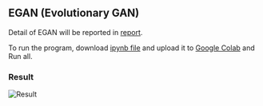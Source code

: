 ## EGAN (Evolutionary GAN)

Detail of EGAN will be reported in [report](report.pdf).

To run the program, download [ipynb file](EGAN.ipynb) and upload it to [Google Colab](https://colab.research.google.com/notebooks/) and Run all.

### Result

![Result](imgs/result.png)